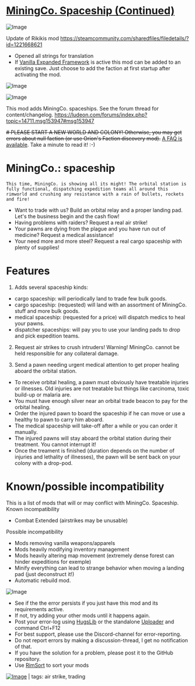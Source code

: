 # [MiningCo. Spaceship (Continued)](https://steamcommunity.com/sharedfiles/filedetails/?id=2912642991)

![Image](https://i.imgur.com/buuPQel.png)

Update of Rikikis mod
https://steamcommunity.com/sharedfiles/filedetails/?id=1221668621

- Opened all strings for translation
- If [Vanilla Expanded Framework](https://steamcommunity.com/workshop/filedetails/?id=2023507013) is active this mod can be added to an existing save. Just choose to add the faction at first startup after activating the mod.

![Image](https://i.imgur.com/pufA0kM.png)
	
![Image](https://i.imgur.com/Z4GOv8H.png)

This mod adds MiningCo. spaceships. See the forum thread for content/changelog. https://ludeon.com/forums/index.php?topic=14711.msg153947#msg153947

~~# PLEASE START A NEW WORLD AND COLONY!
 Otherwise, you may get errors about null faction (or use Orion's Faction discovery mod).~~ 
[A FAQ is available](http://steamcommunity.com/workshop/filedetails/discussion/1221668621/1500126447404080792/). Take a minute to read it! :-)

# MiningCo.: spaceship


    This time, MiningCo. is showing all its might! The orbital station is fully functional, dispatching expedition teams all around this rimworld and crushing any resistance with a rain of bullets, rockets and fire!

- Want to trade with us? Build an orbital relay and a proper landing pad. Let's the business begin and the cash flow!
- Having problems with raiders? Request a real air strike!
- Your pawns are dying from the plague and you have run out of medicine? Request a medical assistance!
- Your need more and more steel? Request a real cargo spaceship with plenty of supplies!

# Features


1) Adds several spaceship kinds:
- cargo spaceship: will periodically land to trade few bulk goods.
- cargo spaceship: (requested) will land with an assortment of MiningCo. stuff and more bulk goods.
- medical spaceship: (requested for a price) will dispatch medics to heal your pawns.
- dispatcher spaceships: will pay you to use your landing pads to drop and pick expedition teams.

2) Request air strikes to crush intruders! Warning! MiningCo. cannot be held responsible for any collateral damage.

3) Send a pawn needing urgent medical attention to get proper healing aboard the orbital station.
* To receive orbital healing, a pawn must obviously have treatable injuries or illnesses. Old injuries are not treatable but things like carcinoma, toxic build-up or malaria are.
* You must have enough silver near an orbital trade beacon to pay for the orbital healing.
* Order the injured pawn to board the spaceship if he can move or use a healthy to pawn to carry him aboard.
* The medical spaceship will take-off after a while or you can order it manually.
* The injured pawns will stay aboard the orbital station during their treatment. You cannot interrupt it!
* Once the treament is finished (duration depends on the number of injuries and lethality of illnesses), the pawn will be sent back on your colony with a drop-pod.

# Known/possible incompatibility


This is a list of mods that will or may conflict with MiningCo. Spaceship.
Known incompatibility
* Combat Extended (airstrikes may be unusable)

Possible incompatibility
* Mods removing vanilla weapons/apparels
* Mods heavily modifying inventory management
* Mods heavily altering map movement (extremely dense forest can hinder expeditions for exemple)
* Minify everything can lead to strange behavior when moving a landing pad (just deconstruct it!)
* Automatic rebuild mod.
	
![Image](https://i.imgur.com/PwoNOj4.png)



-  See if the the error persists if you just have this mod and its requirements active.
-  If not, try adding your other mods until it happens again.
-  Post your error-log using [HugsLib](https://steamcommunity.com/workshop/filedetails/?id=818773962) or the standalone [Uploader](https://steamcommunity.com/sharedfiles/filedetails/?id=2873415404) and command Ctrl+F12
-  For best support, please use the Discord-channel for error-reporting.
-  Do not report errors by making a discussion-thread, I get no notification of that.
-  If you have the solution for a problem, please post it to the GitHub repository.
-  Use [RimSort](https://github.com/RimSort/RimSort/releases/latest) to sort your mods

 

[![Image](https://img.shields.io/github/v/release/emipa606/MiningCoSpaceship?label=latest%20version&style=plastic&color=9f1111&labelColor=black)](https://steamcommunity.com/sharedfiles/filedetails/changelog/2912642991) | tags:  air strike,  trading

